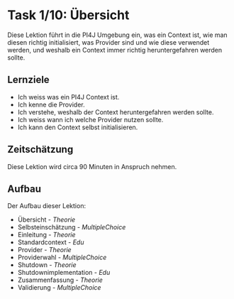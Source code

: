 # Task 1/10: Übersicht
Diese Lektion führt in die PI4J Umgebung ein, was ein Context ist, wie man diesen richtig initialisiert, 
was Provider sind und wie diese verwendet werden, und weshalb ein Context immer richtig heruntergefahren werden sollte.

## Lernziele
- Ich weiss was ein PI4J Context ist.
- Ich kenne die Provider.
- Ich verstehe, weshalb der Context heruntergefahren werden sollte.
- Ich weiss wann ich welche Provider nutzen sollte.
- Ich kann den Context selbst initialisieren.

## Zeitschätzung
Diese Lektion wird circa 90 Minuten in Anspruch nehmen.

## Aufbau
Der Aufbau dieser Lektion:

- Übersicht - *Theorie*
- Selbsteinschätzung - *MultipleChoice*
- Einleitung - *Theorie*
- Standardcontext - *Edu*
- Provider - *Theorie*
- Providerwahl - *MultipleChoice*
- Shutdown - *Theorie*
- Shutdownimplementation - *Edu*
- Zusammenfassung - *Theorie*
- Validierung - *MultipleChoice*
